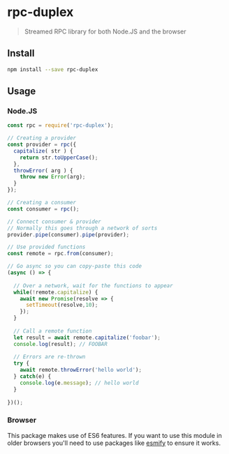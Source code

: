 # rpc-duplex

> Streamed RPC library for both Node.JS and the browser

## Install

```bash
npm install --save rpc-duplex
```

## Usage

### Node.JS

```js
const rpc = require('rpc-duplex');

// Creating a provider
const provider = rpc({
  capitalize( str ) {
    return str.toUpperCase();
  },
  throwError( arg ) {
    throw new Error(arg);
  }
});

// Creating a consumer
const consumer = rpc();

// Connect consumer & provider
// Normally this goes through a network of sorts
provider.pipe(consumer).pipe(provider);

// Use provided functions
const remote = rpc.from(consumer);

// Go async so you can copy-paste this code
(async () => {
  
  // Over a network, wait for the functions to appear
  while(!remote.capitalize) {
    await new Promise(resolve => {
      setTimeout(resolve,10);
    });
  }
  
  // Call a remote function
  let result = await remote.capitalize('foobar');
  console.log(result); // FOOBAR
  
  // Errors are re-thrown
  try {
    await remote.throwError('hello world');    
  } catch(e) {
    console.log(e.message); // hello world
  }
  
})();
```

### Browser

This package makes use of ES6 features. If you want to use this module in older browsers you'll need to use packages
like [esmify][esmify] to ensure it works.

[esmify]: https://npmjs.com/package/esmify
